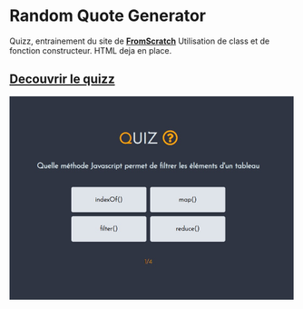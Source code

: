 # Random Quote Generator

Quizz, entrainement du site de [**FromScratch**](https://fromscratch.podia.com/view/courses/parcours-complet-mastering-front-end/1302601-javascript-5-6/3736764-cours-la-poo)
Utilisation de class et de fonction constructeur.
HTML deja en place.

## [Decouvrir le quizz](https://edes74500.github.io/FS_quizzApp/)

**![app Yoga Routine](/Desktop.jpg)**

